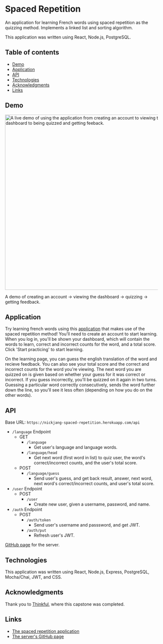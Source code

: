 # Spaced Repetition

An application for learning French words using spaced repetition as the quizzing method. Implements a linked list and sorting algorithm.

This application was written using React, Node.js, PostgreSQL.

[site]: https://spaced-repetition-red.vercel.app/

## Table of contents

- [Demo](#demo)
- [Application](#application)
- [API](#api)
- [Technologies](#technologies)
- [Acknowledgments](#acknowledgments)
- [Links](#links)

## Demo

<img src="./src/assets/images/spaced-repetition.gif" align="middle" alt="A live demo of using the application from creating an account to viewing the dashboard to being quizzed and getting feeback." width="575">

A demo of creating an account -> viewing the dashboard -> quizzing -> getting feedback.

## Application

Try learning french words using this [application][site] that makes use of the spaced repetition method! You'll need to create an account to start learning. When you log in, you'll be shown your dashboard, which will contain the words to learn, correct and incorrect counts for the word, and a total score. Click 'Start practicing' to start learning.

On the learning page, you can guess the english translation of the word and recieve feedback. You can also see your total score and the correct and incorrect counts for the word you're viewing. The next word you are quizzed on is given based on whether your guess for it was correct or incorrect. If you guess incorrectly, you'll be quizzed on it again in two turns. Guessing a particular word correctly consecutively, sends the word further down the line, so you'll see it less often (depending on how you do on the other words).

## API

Base URL: `https://nickjang-spaced-repetition.herokuapp.com/api`

- `/language` Endpoint 
	- GET
		- `/language`
			- Get user's language and language words.
		- `/language/head`
			- Get next word (first word in list) to quiz user, the word's correct/incorrect counts, and the user's total score.
	- POST
		- `/language/guess`
			- Send user's guess, and get back result, answer, next word, next word's correct/incorrect counts, and user's total score.
- `/user` Endpoint
	- POST 
		- `/user`
			- Create new user, given a username, password, and name.
- `/auth` Endpoint
	- POST
		- `/auth/token`
			- Send user's username and passsword, and get JWT.
		- `/auth/put`
			- Refresh user's JWT.

[GitHub page](https://github.com/nickjang/spaced-repetition-api) for the server.

## Technologies

This application was written using React, Node.js, Express, PostgreSQL, Mocha/Chai, JWT, and CSS.

## Acknowledgments

Thank you to [Thinkful](https://thinkful.com/), where this capstone was completed.

## Links

* [The spaced repetition application][site]
* [The server's GitHub page](https://github.com/nickjang/spaced-repetition-api)